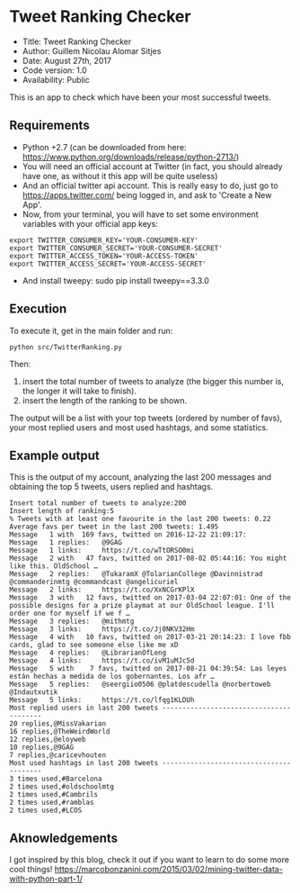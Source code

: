 # Tweet Ranking Checker

*    Title: Tweet Ranking Checker         
*    Author: Guillem Nicolau Alomar Sitjes      
*    Date: August 27th, 2017                      
*    Code version: 1.0                         
*    Availability: Public                    

This is an app to check which have been your most successful tweets.

## Requirements
- Python +2.7 (can be downloaded from here: https://www.python.org/downloads/release/python-2713/)
- You will need an official account at Twitter (in fact, you should already have one, as without it this app will be quite useless)
- And an official twitter api account. This is really easy to do, just go to https://apps.twitter.com/ being logged in, and ask to 'Create a New App'.
- Now, from your terminal, you will have to set some environment variables with your official app keys:
```
export TWITTER_CONSUMER_KEY='YOUR-CONSUMER-KEY'
export TWITTER_CONSUMER_SECRET='YOUR-CONSUMER-SECRET'
export TWITTER_ACCESS_TOKEN='YOUR-ACCESS-TOKEN'
export TWITTER_ACCESS_SECRET='YOUR-ACCESS-SECRET'
```
- And install tweepy: sudo pip install tweepy==3.3.0

## Execution
To execute it, get in the main folder and run:

    python src/TwitterRanking.py

Then:    
1) insert the total number of tweets to analyze (the bigger this number is, the longer it will take to finish).
2) insert the length of the ranking to be shown.

The output will be a list with your top tweets (ordered by number of favs), your most replied users and most used hashtags, and some statistics.

## Example output
This is the output of my account, analyzing the last 200 messages and obtaining the top 5 tweets, users replied and hashtags.
```
Insert total number of tweets to analyze:200
Insert length of ranking:5
% Tweets with at least one favourite in the last 200 tweets: 0.22
Average favs per tweet in the last 200 tweets: 1.495
Message   1 with  169 favs, twitted on 2016-12-22 21:09:17: 
Message   1 replies:   @9GAG
Message   1 links:     https://t.co/wTtORSO0mi
Message   2 with   47 favs, twitted on 2017-08-02 05:44:16: You might like this. OldSchool …
Message   2 replies:   @TukaramX @TolarianCollege @Davinnistrad @commanderinmtg @commandcast @angelicuriel
Message   2 links:     https://t.co/XxNCGrKPlX
Message   3 with   12 favs, twitted on 2017-03-04 22:07:01: One of the possible designs for a prize playmat at our OldSchool league. I'll order one for myself if we f …
Message   3 replies:   @mithmtg
Message   3 links:     https://t.co/Jj0NKV32Hm
Message   4 with   10 favs, twitted on 2017-03-21 20:14:23: I love fbb cards, glad to see someone else like me xD
Message   4 replies:   @LibrarianOfLeng
Message   4 links:     https://t.co/ivM1uMJc5d
Message   5 with    7 favs, twitted on 2017-08-21 04:39:54: Las leyes están hechas a medida de los gobernantes. Los afr …
Message   5 replies:   @seergiio0506 @platdescudella @norbertoweb @Indautxutik
Message   5 links:     https://t.co/lfqg1KLDUh
Most replied users in last 200 tweets ----------------------------------------
20 replies,@MissVakarian
16 replies,@TheWeirdWorld
12 replies,@eloyweb
10 replies,@9GAG
7 replies,@caricevhouten
Most used hashtags in last 200 tweets ----------------------------------------
3 times used,#Barcelona
2 times used,#oldschoolmtg
2 times used,#Cambrils
2 times used,#ramblas
2 times used,#LCOS
```

## Aknowledgements
I got inspired by this blog, check it out if you want to learn to do some more cool things!
https://marcobonzanini.com/2015/03/02/mining-twitter-data-with-python-part-1/
